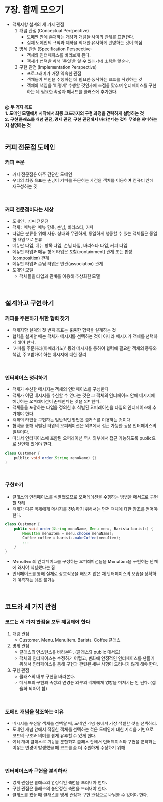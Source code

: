 # 7장. 함께 모으기
* 객체지향 설계의 세 가지 관점 
    1. 개념 관점 (Conceptual Perspective)
        - 도메인 안에 존재하는 개념과 개념들 사이의 관계를 표현한다.
        - 실제 도메인의 규칙과 제약을 최대한 유사하게 반영하는 것이 핵심
    2. 명세 관점 (Specification Perspective)
        - 객체의 인터페이스를 바라보게 된다.
        - 객체가 협력을 위해 '무엇'을 할 수 있는가에 초점을 맞춘다.
    3. 구현 관점 (Implementation Perspective)
        - 프로그래머가 가장 익숙한 관점
        - 객체들이 책임을 수행하는 데 필요한 동작하는 코드를 작성하는 것
        - 객체의 책임을 '어떻게' 수행할 것인가에 초점을 맞추며 인터페이스를 구현하는 데 필요한 속성과 메서드를 클래스에 추가한다.
<br><br>

**@ 두 가지 목표**<br>
**1. 도메인 모델에서 시작해서 최종 코드까지의 구현 과정을 간략하게 설명하는 것**<br>
**2. 구현 클래스를 개념 관점, 명세 관점, 구현 관점에서 바라본다는 것이 무엇을 의미하는지 설명하는 것**
<br><br>

## 커피 전문점 도메인
### 커피 주문
* 커피 전문점은 아주 간단한 도메인
* 우리의 최종 목표는 손님이 커피를 주문하는 사건을 객체를 이용하여 컴퓨터 안에 재구성하는 것

<br>

### 커피 전문점이라는 세상
* 도메인 : 커피 전문점
* 객체 : 메뉴판, 메뉴 항목, 손님, 바리스타, 커피
* 타입은 분류를 위해 사용. 상태와 무관하게, 동일하게 행동할 수 있는 객체들은 동일한 타입으로 분류
* 메뉴판 타입, 메뉴 항목 타입, 손님 타입, 바리스타 타입, 커피 타입
* 메뉴판 타입과 메뉴 항목 타입은 포함(containment) 관계 또는 합성(composition) 관계
* 메뉴판 타입과 손님 타입은 연관(association) 관계
* 도메인 모델
    - 객체들을 타입과 관계를 이용해 추상화한 모델  
<br><br>

## 설계하고 구현하기
### 커피를 주문하기 위한 협력 찾기
* 객체지향 설계의 첫 번째 목표는 훌륭한 협력을 설계하는 것
* 협력을 설계할 때는 객체가 메시지를 선택하는 것이 아니라 메시지가 객체를 선택하게 해야 한다.
* '커피를 주문하라(아메리카노)' 등의 메시지를 통하여 협력에 필요한 객체의 종류와 책임, 주고받아야 하는 메시지에 대한 정리

<br>

### 인터페이스 정리하기
* 객체가 수신한 메시지는 객체의 인터페이스를 구성한다.
* 객체가 어떤 메시지를 수신할 수 있다는 것은 그 객체의 인터페이스 안에 메시지에 해당하는 오퍼레이션이 존재한다는 것을 의미한다.
* 객체들을 포괄하는 타입을 정의한 후 식별된 오퍼레이션을 타입의 인터페이스에 추가해야 한다.
* 객체의 타입을 구현하는 일반적인 방법은 클래스를 이용하는 것이다.
* 협력을 통해 식별된 타입의 오퍼레이션은 외부에서 접근 가능한 공용 인터페이스의 일부이다.
* 따라서 인터페이스에 포함된 오퍼레이션 역시 외부에서 접근 가능하도록 public으로 선언돼 있어야 한다.
```java
class Customer {
    pulblic void order(String menuName) {}
}
```

<br>

### 구현하기
* 클래스의 인터페이스를 식별했으므로 오퍼레이션을 수행하는 방법을 메서드로 구현할 차례
* 객체가 다른 객체에게 메시지를 전송하기 위해서는 먼저 객체에 대한 참조를 얻어야 한다.
```java
class Customer {
    public void order(String menuName, Menu menu, Barista barista) {
        MenuItem menuItem = menu.choose(menuName);
        Coffee coffee = barista.makeCoffee(menuItem);
        ...
    }
}
```
* MenuItem의 인터페이스를 구성하는 오퍼레이션들을 MenuItem을 구현하는 단계에 와서야 식별했다는 점
* 인터페이스를 통해 실제로 상호작용을 해보지 않은 채 인터페이스의 모습을 정확하게 예측하는 것은 불가능  
<br><br>

## 코드와 세 가지 관점
### 코드는 세 가지 관점을 모두 제공해야 한다
1. 개념 관점
    - Customer, Menu, MenuItem, Barista, Coffee 클래스
2. 명세 관점
    - 클래스의 인스턴스를 바라본다. (클래스의 public 메서드)
    - 객체의 인터페이스는 수정하기 어렵고, 변화에 안정적인 인터페이스를 만들기 위해서 인터페이스를 통해 구현과 관련된 세부 사항이 드러나지 않게 해야 한다.
3. 구현 관점
    - 클래스의 내부 구현을 바라본다.
    - 메서드의 구현과 속성의 변경은 외부의 객체에게 영향을 미쳐서는 안 된다. (캡슐화 되어야 함)

<br>

### 도메인 개념을 참조하는 이유
* 메시지를 수신할 객체를 선택할 때, 도메인 개념 중에서 가장 적절한 것을 선택하라.
* 도메인 개념 안에서 적절한 객체를 선택하는 것은 도메인에 대한 지식을 기반으로 코드의 구조와 의미를 쉽게 유추할 수 있게 한다.
* 여러 개의 클래스로 기능을 분할하고 클래스 안에서 인터페이스와 구현을 분리하는 이유는 변경이 발생했을 때 코드를 좀 더 수원하게 수정하기 위해

<br>

### 인터페이스와 구현을 분리하라
* 명세 관점은 클래스의 안정적인 측면을 드러내야 한다.
* 구현 관점은 클래스의 불안정한 측면을 드러내야 한다.
* 클래스를 봤을 때 클래스를 명세 관점과 구현 관점으로 나눠볼 수 있어야 한다.